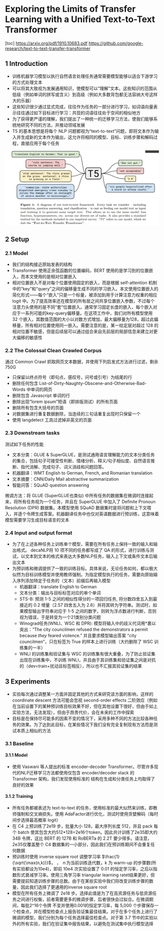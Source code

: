 # Exploring the Limits of Transfer Learning with a Unified Text-to-Text Transformer
[toc]
https://arxiv.org/pdf/1910.10683.pdf
https://github.com/google-research/text-to-text-transfer-transformer
## 1 Introduction
- 训练机器学习模型以执行自然语言处理任务通常需要模型能够以适合下游学习的方式处理文本
- 可以将其大致视为发展通用知识，使模型可以“理解”文本。这些知识的范围从低级（例如单词的拼写或含义）到高级（例如大多数背包都无法容纳大号这样大的乐器）
- 这些知识很少通过显式完成，往往作为任务的一部分进行学习，如词语向量表示往往通过如下目标进行学习：共现的词语往往处于空间的相似地方
- 为了获得更严谨的理解，我们提出了一种统一的迁移学习方法，使我们能够系统地研究不同的方法，并推动领域发展
- T5 的基本思想是将每个 NLP 问题都视为“text-to-text”问题，即将文本作为输入并生成新的文本作为输出，这允许将相同的模型、目标、训练步骤和解码过程，直接应用于每个任务

![](../../images/d0001/282003491716401.png)

## 2 Setup

### 2.1 Model
- 我们的结构接近原始发表的结构
- Transformer 使用正余弦函数的位置编码，BERT 使用的是学习到的位置嵌入，而本文使用的是相对位置嵌入
- 相对位置嵌入不是对每个位置使用固定的嵌入，而是根据 self-attention 机制中的“key”和“query”之间的偏移量生成不同的学习嵌入。本文使用位置嵌入的简化形式——每个“嵌入”只是一个标量，被添加到用于计算注意力权重的相应 logit 中。为了提高效率还在模型的所有层之间共享位置嵌入参数，不过每个注意力头使用的是不同“套”位置嵌入。通常学习固定长度的嵌入，每个嵌入对应于一系列可能的key-query偏移量。在这项工作中，我们对所有模型使用 32 个嵌入，其数值范围的大小以对数方式增加，最大偏移量为128，超过此偏移量，所有相对位置使用同一嵌入。需要注意的是，某一给定层对超过 128 的相对位置不敏感，但是后续层可以通过组合来自先前层的局部信息来建立对更大偏移的敏感性

### 2.2 The Colossal Clean Crawled Corpus
通过 Common Crawl 抓取网页文本数据，并使用下列启发式方法进行过滤，剩余750G
- 只保留以终点符号（即句点，感叹号，问号或引号）为结尾的行
- 删除任何包含 List-of-Dirty-Naughty-Obscene-and-Otherwise-Bad-Words 中单词的网页
- 删除包含 Javascript 单词的行
- 删除出现“lorem ipsum”短语（即排版测试）的所有页面
- 删除所有包含大括号的页面
- 对数据集进行重复数据删除，当连续的三句话重复出现时只保留一个
- 使用 langdetect 工具过滤掉非英文的页面

### 2.3 Downstream tasks
测试如下任务的性能
- 文本分类：GLUE & SuperGLUE，是测试通用语言理解能力的文本分类任务的集合，包括句子可接受性判断、情绪分析、释义/句子相似度、自然语言推断、指代消解、完成句子、词义消歧和问题回答。
- 机器翻译：WMT English to German, French, and Romanian translation
- 文本摘要：CNN/Daily Mail abstractive summarization
- 智能问答：SQuAD question answering

微调方法：将 GLUE (SuperGLUE也类似) 中所有任务的数据集在微调时连接起来，将所有任务视为一个任务，并且在 SuperGLUE 中加入了 Definite Pronoun Resolution (DPR) 数据集。本模型使用 SQuAD 数据集时是将问题和上下文喂入，并逐个令牌生成答案。机器翻译任务中也仅对英语数据进行预训练，这意味着模型需要学习生成目标语言的文本

### 2.4 Input and output format
- 为了在上述各种任务上训练单个模型，需要在所有任务上保持一致的输入和输出格式。 decaNLP将 10 项不同的任务都写成了 QA 的形式，进行训练与测试，以文本到文本的格式来表达大多数NLP任务，输入上下文或条件文本后输出文本
- 为预训练和微调提供了一致的训练目标。具体来说，无论任务如何，都以极大似然为目标训练模型并使用教师强制。为指定模型执行的任务，需要向原始输入序列添加特定于任务的（文本）前缀后再输入模型
    - 机器翻译：translate English to German
    - 文本分类：输出与目标标签对应的单个单词
    - STS-B: 预测 1-5 之间的相似性得分的一项回归任务, 将分数四舍五入到最接近的 0.2 增量（2.57 四舍五入为 2.6）并将其转为字符串。测试时，如果模型输出字符串对应于 1-5 之间的数字，则转为浮点数进行判断，否则视为错误，于是转变为一个21类别分类问题
    - Winograd任务(WNLI、WSC 和 DPR): 模型将输入中的歧义代词用\*裹以突出：“The city councilmen refused the demonstrators a permit because *they* feared violence.” 并且要求模型输出答案 “city councilmen”，只在标签为 True 的样本上进行训练（大约删除了 WSC 训练集的一半）
    - WNLI 的训练集和验证集与 WSC 的训练集有很大重叠，为了防止验证集出现在训练集中，不训练 WNLI，并且由于其训练集和验证集之间是对抗的（dev=train+扰动且标签相反），所以也不汇报其验证集的结果

## 3 Experiments
- 实验每次通过调整某一方面并固定其他的方式来研究该方面的影响，这样的 coordinate descent 方法可能会忽视 second-order effects 二阶效应（例如在当前设置下的某种预训练目标效果不好，但在其他设置下很好，但由于如上实验方法，无法发现），但由于昂贵代价，会在未来的工作中探索
- 目标是在保持尽可能多的因素不变的情况下，采用多种不同的方法比较各种任务的效果。为了达到此目标，在某些情况下我们没有完全复制现有方法而是测试本质上相似的方法

### 3.1 Baseline
#### 3.1.1 Model
- 使用 Vaswani 等人提出的标准 encoder-decoder Transformer。尽管许多现代的NLP迁移学习方法都使用仅包含 encoder/decoder stack 的 Transformer 架构，我们发现使用标准的 结构在生成和分类任务上均取得了良好的效果

#### 3.1.2 Training
- 所有任务都被表述为 text-to-text 的任务，使用标准的最大似然来训练，即教师强制和交叉熵损失。使用 AdaFactor进行优化，测试时使用贪婪解码（每时间步选择最高概率 logit）
- 在 C4 上预训练了2e19 步，批量大小 128，最大序列长度 512，并且 pack 每个 batch 使其包含大约512*128=2e16个token。因此共计训练了2e35即大约 34B 令牌，这比 BERT 的 127B 和 RoBERTa 的 2.2T 要少得多。请注意，2e35仅覆盖整个 C4 数据集的一小部分，因此我们在预训练期间不会重复任何数据
- 预训练时使用 inverse square root 调整学习率 $\frac{1}{\sqrt{\max(n,k)}}$， ， ｎ为当前训练迭代数，k 为 warm-up 的步骤数(所有实验都设为10e4)，即前 10e4 次实验设置了 0.01 的恒定学习率，之后以指数形式衰减学习率。使用三角学习率 triangular learning ratet结果更好，但需要提前知道训练步骤的总数。由于在某些实验中我们将改变训练步骤的数量，因此我们选择了更通用的inverse square root
- 模型在所有任务上微调了 2e18 步。选择此值是为了在高资源任务与低资源任务之间进行权衡，前者需要更多的微调步骤，后者很快会过拟合。在微调期间，每批2^16个令牌 不变并使用0.001的恒定学习率，每 5,000 个步骤保存一个检查点，并在模型检查点上报告验证集最佳结果。对于在多个任务上进行了微调的模型，我们分别为每个任务选择最佳检查点。对于第 3.7 节中的实验以外的所有实验，我们在验证集中报告结果，以避免在测试集中执行模型选择
